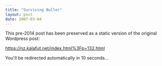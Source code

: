 ```yaml
---
title: "Surviving Buller"
layout: post
date: 2007-03-04
---
```


This pre-2014 post has been preserved as a static version of the original Wordpress post:

https://nz.kalafut.net/index.html%3Fp=132.html

You'll be redirected automatically in 10 seconds...

<head>
  <meta http-equiv="refresh" content="10;url=https://nz.kalafut.net/index.html%3Fp=132.html">
</head>

